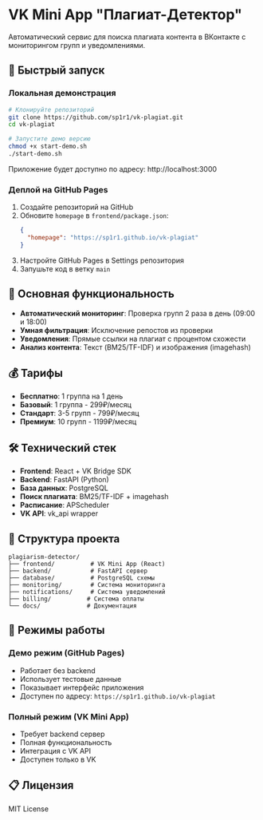 # VK Mini App "Плагиат-Детектор"

Автоматический сервис для поиска плагиата контента в ВКонтакте с мониторингом групп и уведомлениями.

## 🚀 Быстрый запуск

### Локальная демонстрация

```bash
# Клонируйте репозиторий
git clone https://github.com/sp1r1/vk-plagiat.git
cd vk-plagiat

# Запустите демо версию
chmod +x start-demo.sh
./start-demo.sh
```

Приложение будет доступно по адресу: http://localhost:3000

### Деплой на GitHub Pages

1. Создайте репозиторий на GitHub
2. Обновите `homepage` в `frontend/package.json`:
   ```json
   {
     "homepage": "https://sp1r1.github.io/vk-plagiat"
   }
   ```
3. Настройте GitHub Pages в Settings репозитория
4. Запушьте код в ветку `main`

## 🚀 Основная функциональность

- **Автоматический мониторинг**: Проверка групп 2 раза в день (09:00 и 18:00)
- **Умная фильтрация**: Исключение репостов из проверки
- **Уведомления**: Прямые ссылки на плагиат с процентом схожести
- **Анализ контента**: Текст (BM25/TF-IDF) и изображения (imagehash)

## 💰 Тарифы

- **Бесплатно**: 1 группа на 1 день
- **Базовый**: 1 группа - 299₽/месяц
- **Стандарт**: 3-5 групп - 799₽/месяц
- **Премиум**: 10 групп - 1199₽/месяц

## 🛠 Технический стек

- **Frontend**: React + VK Bridge SDK
- **Backend**: FastAPI (Python)
- **База данных**: PostgreSQL
- **Поиск плагиата**: BM25/TF-IDF + imagehash
- **Расписание**: APScheduler
- **VK API**: vk_api wrapper

## 📁 Структура проекта

```
plagiarism-detector/
├── frontend/          # VK Mini App (React)
├── backend/           # FastAPI сервер
├── database/          # PostgreSQL схемы
├── monitoring/        # Система мониторинга
├── notifications/     # Система уведомлений
├── billing/          # Система оплаты
└── docs/             # Документация
```

## 🔧 Режимы работы

### Демо режим (GitHub Pages)
- Работает без backend
- Использует тестовые данные
- Показывает интерфейс приложения
- Доступен по адресу: `https://sp1r1.github.io/vk-plagiat`

### Полный режим (VK Mini App)
- Требует backend сервер
- Полная функциональность
- Интеграция с VK API
- Доступен только в VK

## 📋 Лицензия

MIT License 